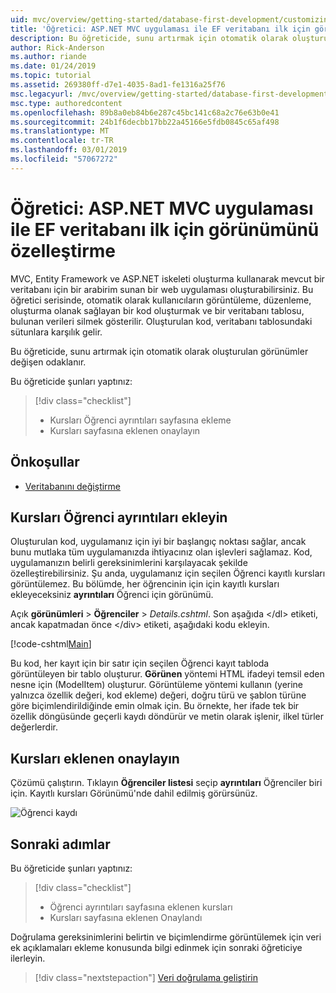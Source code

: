 ```yaml
---
uid: mvc/overview/getting-started/database-first-development/customizing-a-view
title: 'Öğretici: ASP.NET MVC uygulaması ile EF veritabanı ilk için görünümünü özelleştirme'
description: Bu öğreticide, sunu artırmak için otomatik olarak oluşturulan görünümler değişen odaklanır.
author: Rick-Anderson
ms.author: riande
ms.date: 01/24/2019
ms.topic: tutorial
ms.assetid: 269380ff-d7e1-4035-8ad1-fe1316a25f76
msc.legacyurl: /mvc/overview/getting-started/database-first-development/customizing-a-view
msc.type: authoredcontent
ms.openlocfilehash: 89b8a0eb84b6e287c45bc141c68a2c76e63b0e41
ms.sourcegitcommit: 24b1f6decbb17bb22a45166e5fdb0845c65af498
ms.translationtype: MT
ms.contentlocale: tr-TR
ms.lasthandoff: 03/01/2019
ms.locfileid: "57067272"
---
```

# <a name="tutorial-customize-view-for-ef-database-first-with-aspnet-mvc-app"></a>Öğretici: ASP.NET MVC uygulaması ile EF veritabanı ilk için görünümünü özelleştirme

MVC, Entity Framework ve ASP.NET iskeleti oluşturma kullanarak mevcut bir veritabanı için bir arabirim sunan bir web uygulaması oluşturabilirsiniz. Bu öğretici serisinde, otomatik olarak kullanıcıların görüntüleme, düzenleme, oluşturma olanak sağlayan bir kod oluşturmak ve bir veritabanı tablosu, bulunan verileri silmek gösterilir. Oluşturulan kod, veritabanı tablosundaki sütunlara karşılık gelir.

Bu öğreticide, sunu artırmak için otomatik olarak oluşturulan görünümler değişen odaklanır.

Bu öğreticide şunları yaptınız:

> [!div class="checklist"]
> * Kursları Öğrenci ayrıntıları sayfasına ekleme
> * Kursları sayfasına eklenen onaylayın

## <a name="prerequisites"></a>Önkoşullar

* [Veritabanını değiştirme](changing-the-database.md)

## <a name="add-courses-to-student-detail"></a>Kursları Öğrenci ayrıntıları ekleyin

Oluşturulan kod, uygulamanız için iyi bir başlangıç noktası sağlar, ancak bunu mutlaka tüm uygulamanızda ihtiyacınız olan işlevleri sağlamaz. Kod, uygulamanızın belirli gereksinimlerini karşılayacak şekilde özelleştirebilirsiniz. Şu anda, uygulamanız için seçilen Öğrenci kayıtlı kursları görüntülemez. Bu bölümde, her öğrencinin için için kayıtlı kursları ekleyeceksiniz **ayrıntıları** Öğrenci için görünümü.

Açık **görünümleri** > **Öğrenciler** > *Details.cshtml*. Son aşağıda &lt;/dl&gt; etiketi, ancak kapatmadan önce &lt;/div&gt; etiketi, aşağıdaki kodu ekleyin.

[!code-cshtml[Main](customizing-a-view/samples/sample1.cshtml)]

Bu kod, her kayıt için bir satır için seçilen Öğrenci kayıt tabloda görüntüleyen bir tablo oluşturur. **Görünen** yöntemi HTML ifadeyi temsil eden nesne için (ModelItem) oluşturur. Görüntüleme yöntemi kullanın (yerine yalnızca özellik değeri, kod ekleme) değeri, doğru türü ve şablon türüne göre biçimlendirildiğinde emin olmak için. Bu örnekte, her ifade tek bir özellik döngüsünde geçerli kaydı döndürür ve metin olarak işlenir, ilkel türler değerlerdir.

## <a name="confirm-courses-are-added"></a>Kursları eklenen onaylayın

Çözümü çalıştırın. Tıklayın **Öğrenciler listesi** seçip **ayrıntıları** Öğrenciler biri için. Kayıtlı kursları Görünümü'nde dahil edilmiş görürsünüz.

![Öğrenci kaydı](customizing-a-view/_static/image1.png)

## <a name="next-steps"></a>Sonraki adımlar
Bu öğreticide şunları yaptınız:

> [!div class="checklist"]
> * Öğrenci ayrıntıları sayfasına eklenen kursları
> * Kursları sayfasına eklenen Onaylandı

Doğrulama gereksinimlerini belirtin ve biçimlendirme görüntülemek için veri ek açıklamaları ekleme konusunda bilgi edinmek için sonraki öğreticiye ilerleyin.
> [!div class="nextstepaction"]
> [Veri doğrulama geliştirin](enhancing-data-validation.md)
